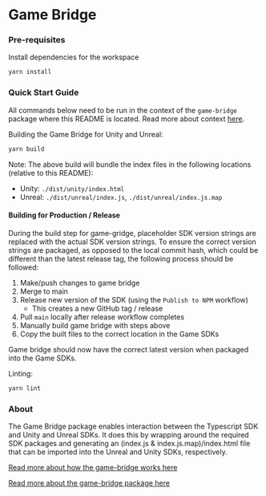 # Game Bridge

### Pre-requisites

Install dependencies for the workspace

```bash
yarn install
```

### Quick Start Guide

All commands below need to be run in the context of the `game-bridge` package where this README is located. Read more about context [here](../../README.md#context).

Building the Game Bridge for Unity and Unreal:

```bash
yarn build
```

Note: The above build will bundle the index files in the following locations (relative to this README):
- Unity: `./dist/unity/index.html`
- Unreal: `./dist/unreal/index.js`, `./dist/unreal/index.js.map`

#### Building for Production / Release

During the build step for game-gridge, placeholder SDK version strings are replaced with the actual SDK version strings. To ensure the correct version strings are packaged, as opposed to the local commit hash, which could be different than the latest release tag, the following process should be followed:

1. Make/push changes to game bridge
2. Merge to main
3. Release new version of the SDK (using the `Publish to NPM` workflow)
   - This creates a new GitHub tag / release
4. Pull `main` locally after release workflow completes
5. Manually build game bridge with steps above
6. Copy the built files to the correct location in the Game SDKs

Game bridge should now have the correct latest version when packaged into the Game SDKs.

Linting:

```bash
yarn lint
```

### About

The Game Bridge package enables interaction between the Typescript SDK and Unity and Unreal SDKs. It does this by wrapping around the required SDK packages and generating an (index.js & index.js.map)/index.html file that can be imported into the Unreal and Unity SDKs, respectively.

[Read more about how the game-bridge works here](https://immutable.atlassian.net/wiki/spaces/GSK/pages/2307129395/Game+SDK+Overview)

[Read more about the game-bridge package here](../../README.md#game-bridge)